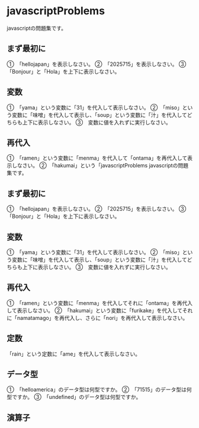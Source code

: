 # javascriptProblems
javascriptの問題集です。
## まず最初に
①　「hellojapan」を表示しなさい。
②　「2025715」を表示しなさい。
③　「Bonjour」と「Hola」を上下に表示しなさい。
## 変数
①　「yama」という変数に「31」を代入して表示しなさい。
②　「miso」という変数に「味噌」を代入して表示し、「soup」という変数に「汁」を代入してどちらも上下に表示しなさい。
③　変数に値を入れずに実行しなさい。
## 再代入
①　「ramen」という変数に「menma」を代入して「ontama」を再代入して表示しなさい。
②　「hakumai」という「javascriptProblems
javascriptの問題集です。
## まず最初に
①　「hellojapan」を表示しなさい。
②　「2025715」を表示しなさい。
③　「Bonjour」と「Hola」を上下に表示しなさい。
## 変数
①　「yama」という変数に「31」を代入して表示しなさい。
②　「miso」という変数に「味噌」を代入して表示し、「soup」という変数に「汁」を代入してどちらも上下に表示しなさい。
③　変数に値を入れずに実行しなさい。
## 再代入
①　「ramen」という変数に「menma」を代入してそれに「ontama」を再代入して表示しなさい。
②　「hakumai」という変数に「furikake」を代入してそれに「namatamago」を再代入し、さらに「nori」を再代入して表示しなさい。
## 定数
「rain」という定数に「ame」を代入して表示しなさい。
## データ型
①　「helloamerica」のデータ型は何型ですか。
②　「71515」のデータ型は何型ですか。
③　「undefined」のデータ型は何型ですか。
## 演算子
